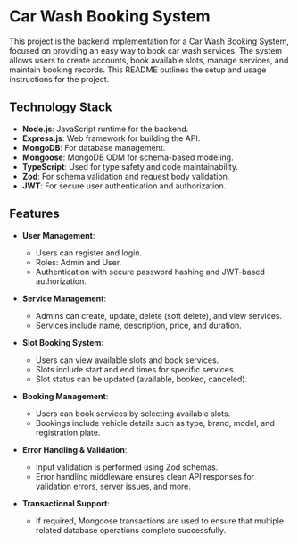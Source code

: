 # Car Wash Booking System

This project is the backend implementation for a Car Wash Booking System, focused on providing an easy way to book car wash services. The system allows users to create accounts, book available slots, manage services, and maintain booking records. This README outlines the setup and usage instructions for the project.

## Technology Stack

- **Node.js**: JavaScript runtime for the backend.
- **Express.js**: Web framework for building the API.
- **MongoDB**: For database management.
- **Mongoose**: MongoDB ODM for schema-based modeling.
- **TypeScript**: Used for type safety and code maintainability.
- **Zod**: For schema validation and request body validation.
- **JWT**: For secure user authentication and authorization.

## Features

- **User Management**:
  - Users can register and login.
  - Roles: Admin and User.
  - Authentication with secure password hashing and JWT-based authorization.


- **Service Management**:

  - Admins can create, update, delete (soft delete), and view services.
  - Services include name, description, price, and duration.


- **Slot Booking System**:

  - Users can view available slots and book services.
  - Slots include start and end times for specific services.
  - Slot status can be updated (available, booked, canceled).


- **Booking Management**:

  - Users can book services by selecting available slots.
  - Bookings include vehicle details such as type, brand, model, and registration plate.


- **Error Handling & Validation**:

  - Input validation is performed using Zod schemas.
  - Error handling middleware ensures clean API responses for validation errors, server issues, and more.


- **Transactional Support**:
  - If required, Mongoose transactions are used to ensure that multiple related database operations complete successfully.
